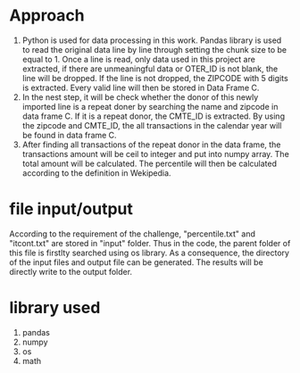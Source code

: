 
# Approach
1. Python is used for data processing in this work. Pandas library is used to read the original data line by line through setting the chunk size to be equal to 1. Once a line is read, only data used in this project are extracted, if there are unmeaningful data or OTER_ID is not blank, the line will be dropped. If the line is not dropped, the ZIPCODE with 5 digits is extracted. Every valid line will then be stored in Data Frame C. 
2. In the nest step, it will be check whether the donor of this newly imported line is a repeat doner by searching the name and zipcode in data frame C. If it is a repeat donor, the CMTE_ID is extracted. By using the zipcode and CMTE_ID, the all transactions in the calendar year will be found in data frame C.
3. After finding all transactions of the repeat donor in the data frame, the transactions amount will be ceil to integer and put into numpy array. The total amount will be calculated. The percentile will then be calculated according to the definition in Wekipedia.

# file input/output

According to the requirement of the challenge, "percentile.txt" and "itcont.txt" are stored in "input" folder. Thus in the code, the parent folder of this file is firstlty searched using os library. As a consequence, the directory of the input files and output file can be generated. The results will be directly write to the output folder.

# library used

1. pandas
2. numpy
3. os
4. math


